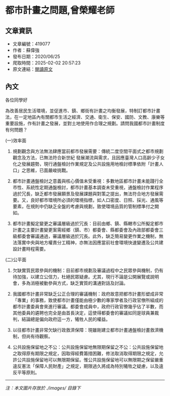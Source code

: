 # 都市計畫之問題,曾榮耀老師

## 文章資訊
- 文章編號：419077
- 作者：蘇偉強
- 發布日期：2020/06/25
- 爬取時間：2025-02-02 20:57:23
- 原文連結：[閱讀原文](https://real-estate.get.com.tw/Columns/detail.aspx?no=419077)

## 內文
各位同學好

為改善居民生活環境，並促進市、鎮、鄉街有計畫之均衡發展，特制訂都市計畫法，在一定地區內有關都市生活之經濟、交通、衛生、保安、國防、文教、康樂等重要設施，作有計畫之發展，並對土地使用作合理之規劃。請問我國都市計畫制度有何問題？

(一)效率面

1. 規劃觀念與方法無法肆應當前都市發展需要：傳統二度空間平面式之都市規劃觀念及方法，已無法符合新世紀 發展潮流與需求，且因應臺灣人口高齡少子女化之發展趨勢，現行通盤檢討作業規定及公共設施用地檢討標準依附「計畫人口」之思維，已面嚴峻挑戰。

2. 都市計畫通盤檢討之意義與核心價值未受重視：多數地區都市計畫未能踐行全市性、系統性定期通盤檢討，都市計畫基本調查未受重視，通盤檢討作業程序過於冗長，缺乏都市發展願景及發展課題與對策之提出，無法符合地方發展需要。又，良好都市環境所必須的環境指標，如人口密度、日照、採光、通風等要素，在規則中仍缺乏全盤的考慮與規劃，致使環境品質的管制標準付之闕如。

3. 都市計畫擬定變更之審議層級過於冗長：目前由鄉、鎮、縣轄市公所擬定都市計畫之主要計畫變更案需經鄉（鎮、市）都委會、縣都委會及內政部都委會三級都委會審議通過，審議層級過於冗長。此外，缺乏簡易變更作業之機制，無法落實中央與地方權責分工精神，亦無法因應當前社會環境快速變遷及公共建設計畫時程需要。

(二)公平面

1. 欠缺實質民眾參與的機制：目前都市規劃及審議過程中之民眾參與機制，仍有待加強，以建立公信力，杜絕民眾疑慮。尤其，現行不論是公開展覽或說明會，多為消極被動參與方式，缺乏實質的溝通對話及討論。

2. 我國都市計畫非常缺乏公正合理的審議機制：政府故意把都市計畫形塑成非常「專業」的事務，致使都市計畫僅能由極少數的專家學者及行政官僚所組成的都市計畫委員會來進行審議。都委會成員中，政府行政官僚幾乎佔了半數，而其他委員的遴聘也完全是由首長決定，這使得都委會的審議如同是球員兼裁判，結論總是偏向政府這一方，犧牲人民的權益。

3. 以往都市計畫非常欠缺行政救濟保障：現雖剛建立都市計畫通盤檢討畫救濟機制，但尚有待觀察。

4. 公共設施保留地之不公：公共設施保留地無限期保留之不公：公共設施保留地之取得原有期限之規定，因取得經費籌措困難，修法取消取得期限之規定，允許公共設施保留地可以無限期保留。惟公共設施保留地可以無限期之保留嚴重違反憲法「保障人民財產」之規定，期限過久將成為特別犧牲之疑慮，以及違反平等原則。

---
*注：本文圖片存放於 ./images/ 目錄下*
